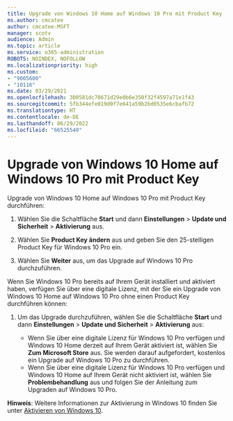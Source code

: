 ```yaml
---
title: Upgrade von Windows 10 Home auf Windows 10 Pro mit Product Key
ms.author: cmcatee
author: cmcatee-MSFT
manager: scotv
audience: Admin
ms.topic: article
ms.service: o365-administration
ROBOTS: NOINDEX, NOFOLLOW
ms.localizationpriority: high
ms.custom:
- "9005600"
- "10116"
ms.date: 03/29/2021
ms.openlocfilehash: 300581dc70671d29e0b6e350f32f4597a71e1f43
ms.sourcegitcommit: 5fb344efe019d0f7e641a59b2bd0535e6cbafb72
ms.translationtype: HT
ms.contentlocale: de-DE
ms.lasthandoff: 06/29/2022
ms.locfileid: "66525540"
---
```

# <a name="use-a-product-key-to-upgrade-windows-10-home-to-windows-10-pro"></a>Upgrade von Windows 10 Home auf Windows 10 Pro mit Product Key

Upgrade von Windows 10 Home auf Windows 10 Pro mit Product Key durchführen:

1. Wählen Sie die Schaltfläche **Start** und dann **Einstellungen** > **Update und Sicherheit** > **Aktivierung** aus.

1. Wählen Sie **Product Key ändern** aus und geben Sie den 25-stelligen Product Key für Windows 10 Pro ein.

1. Wählen Sie **Weiter** aus, um das Upgrade auf Windows 10 Pro durchzuführen.

Wenn Sie Windows 10 Pro bereits auf Ihrem Gerät installiert und aktiviert haben, verfügen Sie über eine digitale Lizenz, mit der Sie ein Upgrade von Windows 10 Home auf Windows 10 Pro ohne einen Product Key durchführen können:

1. Um das Upgrade durchzuführen, wählen Sie die Schaltfläche **Start** und dann **Einstellungen** > **Update und Sicherheit** > **Aktivierung** aus:

    - Wenn Sie über eine digitale Lizenz für Windows 10 Pro verfügen und Windows 10 Home derzeit auf Ihrem Gerät aktiviert ist, wählen Sie **Zum Microsoft Store** aus. Sie werden darauf aufgefordert, kostenlos ein Upgrade auf Windows 10 Pro zu durchführen.
    - Wenn Sie über eine digitale Lizenz für Windows 10 Pro verfügen und Windows 10 Home auf Ihrem Gerät nicht aktiviert ist, wählen Sie **Problembehandlung** aus und folgen Sie der Anleitung zum Upgraden auf Windows 10 Pro.

**Hinweis**: Weitere Informationen zur Aktivierung in Windows 10 finden Sie unter [Aktivieren von Windows 10](https://support.microsoft.com/windows/activate-windows-10-c39005d4-95ee-b91e-b399-2820fda32227).